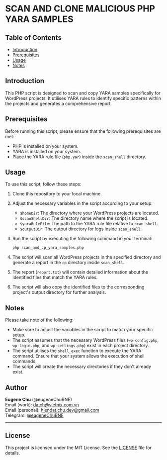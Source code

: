 # SCAN AND CLONE MALICIOUS PHP YARA SAMPLES
## Table of Contents

- [Introduction](#introduction)
- [Prerequisites](#prerequisites)
- [Usage](#usage)
- [Notes](#notes)

## Introduction

This PHP script is designed to scan and copy YARA samples specifically for WordPress projects. It utilises YARA rules to identify specific patterns within the projects and generates a comprehensive report.

## Prerequisites

Before running this script, please ensure that the following prerequisites are met:

- PHP is installed on your system.
- YARA is installed on your system.
- Place the YARA rule file (`php.yar`) inside the `scan_shell` directory.

## Usage

To use this script, follow these steps:

1. Clone this repository to your local machine.
2. Adjust the necessary variables in the script according to your setup:
    - `$homeDir`: The directory where your WordPress projects are located.
    - `$scanShellDir`: The directory name where the script is located.
    - `$yaraRuleFile`: The path to the YARA rule file relative to `scan_shell`.
    - `$outputDir`: The output directory for logs inside `scan_shell`.
3. Run the script by executing the following command in your terminal:

    ```bash
    php scan_and_cp_yara_samples.php
    ```

4. The script will scan all WordPress projects in the specified directory and generate a report in the `cp` directory inside `scan_shell`.
5. The report (`report.txt`) will contain detailed information about the identified files that match the YARA rules.
6. The script will also copy the identified files to the corresponding project's output directory for further analysis.

## Notes

Please take note of the following:

- Make sure to adjust the variables in the script to match your specific setup.
- The script assumes that the necessary WordPress files (`wp-config.php`, `wp-login.php`, and `wp-settings.php`) exist in each project directory.
- The script utilises the `shell_exec` function to execute the YARA command. Ensure that your system allows the execution of shell commands.
- The script will create the necessary directories if they don't already exist.

## Author

**Eugene Chu** (@eugeneChuBNE)  
Email (work): [datch@vietnix.com.vn](mailto:datch@vietnix.com.vn)  
Email (personal): [hiendat.chu.dev@gmail.com](mailto:hiendat.chu.dev@gmail.com)  
Telegram: [@eugeneChuBNE](https://t.me/eugeneChuBNE)

---

## License

This project is licensed under the MIT License. See the [LICENSE](./LICENSE) file for details.
